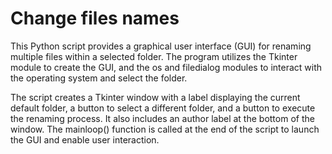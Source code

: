 # Change files names

This Python script provides a graphical user interface (GUI) for renaming multiple files within a selected folder. The program utilizes the Tkinter module to create the GUI, and the os and filedialog modules to interact with the operating system and select the folder.

The script creates a Tkinter window with a label displaying the current default folder, a button to select a different folder, and a button to execute the renaming process. It also includes an author label at the bottom of the window. The mainloop() function is called at the end of the script to launch the GUI and enable user interaction.

